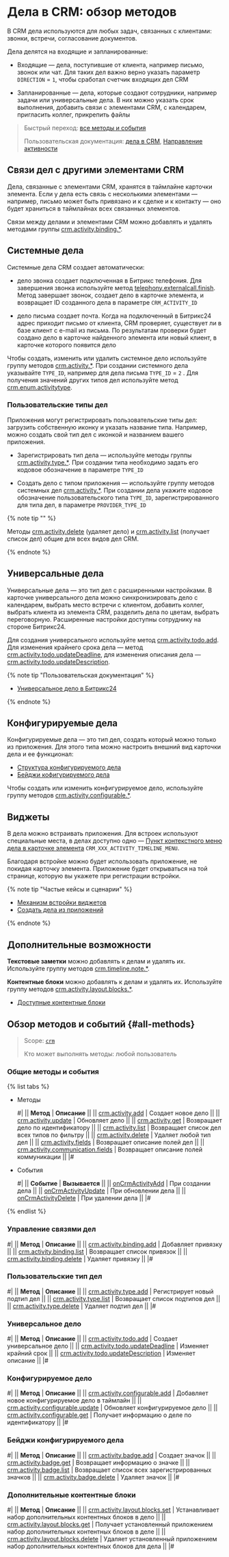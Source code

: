 # Дела в CRM: обзор методов

В CRM дела используются для любых задач, связанных с клиентами: звонки, встречи, согласование документов. 

Дела делятся на входящие и запланированные: 

* Входящие — дела, поступившие от клиента, например письмо, звонок или чат. Для таких дел важно верно указать параметр `DIRECTION` =  `1`, чтобы сработал счетчик входящих дел CRM

* Запланированные — дела, которые создают сотрудники, например задачи или универсальные дела. В них можно указать срок выполнения, добавить связи с элементами CRM, с календарем, пригласить коллег, прикрепить файлы 

> Быстрый переход: [все методы и события](#all-methods) 
> 
> Пользовательская документация: [дела в CRM](https://helpdesk.bitrix24.ru/open/21623188/), [Направление активности](../../auxiliary/enum/crm-enum-activity-direction.md) 

## Связи дел с другими элементами CRM

Дела, связанные с элементами CRM, хранятся в таймлайне карточки элемента. Если у дела есть связь с несколькими элементами — например, письмо может быть привязано и к сделке и к контакту — оно будет храниться в таймлайнах всех связанных элементов. 

Связи между делами и элементами CRM можно добавлять и удалять методами группы [crm.activity.binding.*](./binding/index.md).

## Системные дела

Системные дела CRM создает автоматически: 

* дело звонка создает подключенная в Битрикс телефония. Для завершения звонка используйте метод [telephony.externalcall.finish](../../../telephony/telephony-external-call-finish.md). Метод завершает звонок, создает дело в карточке элемента, и возвращает ID созданного дела в параметре `CRM_ACTIVITY_ID` 

* дело письма создает почта. Когда на подключенный в Битрикс24 адрес приходит письмо от клиента, CRM проверяет, существует ли в базе клиент с e-mail из письма. По результатам проверки будет создано дело в карточке найденного элемента или новый клиент, в карточке которого появится дело 

Чтобы создать, изменить или удалить системное дело используйте группу методов [crm.activity.*](./crm-activity-add.md). При создании системного дела указывайте `TYPE_ID`, например для дела письма `TYPE_ID` = `2` . Для получения значений других типов дел используйте метод [crm.enum.activitytype](../../auxiliary/enum/crm-enum-activity-type.md).

### Пользовательские типы дел

Приложения могут регистрировать пользовательские типы дел: загрузить собственную иконку и указать название типа. Например, можно создать свой тип дел с иконкой и названием вашего приложения. 

* Зарегистрировать тип дела — используйте методы группы [crm.activity.type.*](./types/index.md). При создании типа необходимо задать его кодовое обозначение в параметре `TYPE_ID`
  
* Создать дело с типом приложения — используйте группу методов системных дел [crm.activity.*](./crm-activity-add.md). При создании дела укажите кодовое обозначение пользовательского типа `TYPE_ID`, зарегистрированного для типа дел, в параметре `PROVIDER_TYPE_ID`

{% note tip "" %}

Методы [crm.activity.delete](./crm-activity-delete.md) (удаляет дело) и [crm.activity.list](./crm-activity-list.md) (получает список дел) общие для всех видов дел CRM.

{% endnote %}

## Универсальные дела

Универсальные дела — это тип дел с расширенными настройками. В карточке универсального дела можно синхронизировать дело с календарем, выбрать место встречи с клиентом, добавить коллег, выбрать клиента из элемента CRM, разделить дела по цветам, выбрать переговорную. Расширенные настройки доступны сотруднику на стороне Битрикс24.

Для создания универсального используйте метод [crm.activity.todo.add](./crm-activity-todo-add.md). Для изменения крайнего срока дела — метод [crm.activity.todo.updateDeadline](./todo-update/crm-activity-todo-update-deadline.md), для изменения описания дела — [crm.activity.todo.updateDescription](./todo-update/crm-activity-todo-update-description.md). 

   
{% note tip "Пользовательская документация" %}

  -	[Универсальное дело в Битрикс24](https://helpdesk.bitrix24.ru/open/21064046/)

{% endnote %}


## Конфигурируемые дела 

Конфигурируемые дела — это тип дел, создать который можно только из приложения.  Для этого типа можно настроить внешний вид карточки дела и ее функционал:

* [Структура конфигурируемого дела](./configurable/structure/layout.md)
* [Бейджи кофигурируемого дела](./configurable/badges/index.md)

Чтобы создать или изменить конфигурируемое дело, используйте группу методов [crm.activity.configurable.*](./configurable/crm-activity-configurable-add.md). 

## Виджеты

В дела можно встраивать приложения. Для встроек используют специальные места, в делах доступно одно — [Пункт контекстного меню дела в карточке элемента](../../../widgets/crm/activity-timeline-menu.md) `CRM_XXX_ACTIVITY_TIMELINE_MENU`. 

Благодаря встройке можно будет использовать приложение, не покидая карточку элемента. Приложение будет открываться на той странице, которую вы укажете при регистрации встройки.    

{% note tip "Частые кейсы и сценарии" %}

- [Механизм встройки виджетов](../../../widgets/index.md)
- [Создать дела из приложений](./app-embedding/activity-app.md)

{% endnote %}

## Дополнительные возможности 

**Текстовые заметки** можно добавлять к делам и удалять их. Используйте группу методов [crm.timeline.note.*](../note/index.md). 

**Контентные блоки** можно добавлять к делам и удалять их. Используйте группу методов [crm.activity.layout.blocks.*](./layout-blocks/index.md). 

 * [Доступные контентные блоки](./structure/body.md#contentblockdto)

## Обзор методов и событий {#all-methods}

> Scope: [`crm`](../../../scopes/permissions.md)
>
> Кто может выполнять методы: любой пользователь

### Общие методы и события

{% list tabs %}

- Методы

    #|
    || **Метод** | **Описание** ||
    || [crm.activity.add](./crm-activity-add.md) | Создает новое дело ||
    || [crm.activity.update](./crm-activity-update.md) | Обновляет дело ||
    || [crm.activity.get](./crm-activity-get.md) | Возвращает дело по идентификатору ||
    || [crm.activity.list](./crm-activity-list.md) | Возвращает список дел всех типов по фильтру ||
    || [crm.activity.delete](./crm-activity-delete.md) | Удаляет любой тип дел ||
    || [crm.activity.fields](./crm-activity-fields.md) | Возвращает описание полей дел ||
    || [crm.activity.communication.fields](./crm-activity-communication-fields.md) | Возвращает описание полей коммуникации ||
    |#


- События

    #|
    || **Событие** | **Вызывается** ||
    || [onCrmActivityAdd](./events/on-crm-activity-add.md) | При создании дела ||
    || [onCrmActivityUpdate](./events/on-crm-activity-update.md) | При обновлении дела ||
    || [onCrmActivityDelete](./events/on-crm-activity-delete.md) | При удалении дела ||
    |#

{% endlist %}

### Управление связями дел

#|
|| **Метод** | **Описание** ||
|| [crm.activity.binding.add](./binding/crm-activity-binding-add.md) | Добавляет привязку ||
|| [crm.activity.binding.list](./binding/crm-activity-binding-list.md) | Возвращает список привязок ||
|| [crm.activity.binding.delete](./binding/crm-activity-binding-delete.md) | Удаляет привязку ||
|#

### Пользовательские тип дел

#|
|| **Метод** | **Описание** ||
|| [crm.activity.type.add](./types/crm-activity-type-add.md) | Регистрирует новый подтип дел ||
|| [crm.activity.type.list](./types/crm-activity-type-list.md) | Возвращает список подтипов дел ||
|| [crm.activity.type.delete](./types/crm-activity-type-delete.md) | Удаляет подтип дел ||
|#

### Универсальное дело

#|
|| **Метод** | **Описание** ||
|| [crm.activity.todo.add](./crm-activity-todo-add.md) | Создает универсальное дело ||
|| [crm.activity.todo.updateDeadline](./todo-update/crm-activity-todo-update-deadline.md) | Изменяет крайний срок ||
|| [crm.activity.todo.updateDescription](./todo-update/crm-activity-todo-update-description.md) | Изменяет описание ||
|#

### Конфигурируемое дело

#|
|| **Метод** | **Описание** ||
|| [crm.activity.configurable.add](./configurable/crm-activity-configurable-add.md) | Добавляет новое конфигурируемое дело в таймлайн ||
|| [crm.activity.configurable.update](./configurable/crm-activity-configurable-update.md) | Обновляет конфигурируемое дело ||
|| [crm.activity.configurable.get](./configurable/crm-activity-configurable-get.md) | Получает информацию о деле по идентификатору  ||
|#

### Бейджи конфигурируемого дела

#|
|| **Метод** | **Описание** ||
|| [crm.activity.badge.add](./configurable/badges/crm-activity-badge-add.md) | Создает значок ||
|| [crm.activity.badge.get](./configurable/badges/crm-activity-badge-get.md) | Возвращает информацию о значке ||
|| [crm.activity.badge.list](./configurable/badges/crm-activity-badge-list.md) | Возвращает список всех зарегистрированных значков  ||
|| [crm.activity.badge.delete](./configurable/badges/crm-activity-badge-delete.md) | Удаляет значок ||
|#

### Дополнительные контентные блоки

#|
|| **Метод** | **Описание** ||
|| [crm.activity.layout.blocks.set](./layout-blocks/crm-activity-layout-blocks-set.md) | Устанавливает набор дополнительных контентных блоков в дело ||
|| [crm.activity.layout.blocks.get](./layout-blocks/crm-activity-layout-blocks-get.md) | Получает установленный приложением набор дополнительных контентных блоков в деле ||
|| [crm.activity.layout.blocks.delete](./layout-blocks/crm-activity-layout-blocks-delete.md) | Удаляет установленный приложением набор дополнительных контентных блоков для дела ||
|#